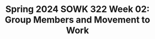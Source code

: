 ---
layout: single_embed_slide
title: "Spring 2024 SOWK 322 Week 02: Group Members and Movement to Work"
presentation_id: ZI6LL0
canonical_url: /presentations/ZI6LL0/
slides:
  - slide_name: ../deck-12041-large-0.jpeg
    slide_thumbnail: ../deck-12041-thumb-0.jpeg
    slide_text: >
      <p>GROUP MEMBERS AND MOVEMENT TO WORK SPRING 2024 SOWK 322 WEEK 02
      Jacob Campbell, Ph.D. LICSW Heritage University</p>
      
  - slide_name: ../deck-12041-large-1.jpeg
    slide_thumbnail: ../deck-12041-thumb-1.jpeg
    slide_text: >
      <p>􀲰
      TASKS FOR WEEK 02 Engage in Forums
      THINGS TO DO THIS WEEK
      Chapter 2 Discussion Prompts Watch lecture video and other video shared
      History of Persons with Disabilities Groups 1-6 Forums
      Read Chapter 2
      Optional Questions about Assignment 03</p>
      
  - slide_name: ../deck-12041-large-2.jpeg
    slide_thumbnail: ../deck-12041-thumb-2.jpeg
    slide_text: >
      <p>THE STORY OF THE SECOND HALF OF THE TWENTIETH CENTURY AND EARLY TWENTY-FIRST CENTURY IS A STORY OF FREEDOM, EMPOWERMENT, AND INFINITELY GREATER ACCESS TO THE GOODS OF SOCIETY FOR PERSONS WITH DISABILITIES. PAGE 36 OF ROTHMAN (2018)</p>
      
  - slide_name: ../deck-12041-large-3.jpeg
    slide_thumbnail: ../deck-12041-thumb-3.jpeg
    slide_text: >
      <p>BITTY &amp; BEAU’S COFFEE SHOP
      ff
      A human rights movement disguised as a co ee shop</p>
      
  - slide_name: ../deck-12041-large-4.jpeg
    slide_thumbnail: ../deck-12041-thumb-4.jpeg
    slide_text: >
      <p>PRE-EMPLOYMENT TRANSITION SERVICES DSHS DIVISION OF VOCATIONAL REHABILITATION
      Workplace Readiness: Soft skills training, time management, punctuality, inancial literacy, mock interviews, resume building, accessing services/supports. Work-Based Learning: Job shadowing, workplace tours, informational interviews, paid internships.
      f
      Self-Advocacy: Instruction on when/how to disclose disability. Instruction on when/how to request accommodations. Instruction on self-determination.</p>
      
  - slide_name: ../deck-12041-large-5.jpeg
    slide_thumbnail: ../deck-12041-thumb-5.jpeg
    slide_text: >
      <p>ROLL FOR GROUPS Photo by Nika Benedictova on Unsplash</p>
      
  - slide_name: ../deck-12041-large-6.jpeg
    slide_thumbnail: ../deck-12041-thumb-6.jpeg
    slide_text: >
      <p>DISABILITY POPULATION GROUP PRESENTATION Week 06 to work on as assignment Groups 1-3 Presentation Monday 02/26/24 Groups 4-6 Presentation Monday 03/04/24
      Self-Re lection Questionnaire
      f
      􀙗
      ASSIGNMENT 03 - OVERVIEW
      10-20 slides 2 Peer-Reviewed Sources Textbook Citation
      CONTENT INCLUDES
      • • • • • •
      Causes of the disability The characteristics that are generally associated with the disability The impact the disability often has on the individual, their family, and potentially the community Interventions that social workers often implement to support clients with this disability Strengths that might be found in persons with this disability or their families The types of support or services that might be needed for this population</p>
      
---